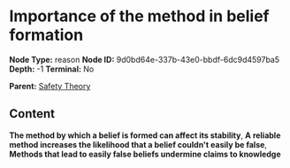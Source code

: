 # Importance of the method in belief formation

**Node Type:** reason
**Node ID:** 9d0bd64e-337b-43e0-bbdf-6dc9d4597ba5
**Depth:** -1
**Terminal:** No

**Parent:** [Safety Theory](safety-theory.md)

## Content

**The method by which a belief is formed can affect its stability**, **A reliable method increases the likelihood that a belief couldn't easily be false**, **Methods that lead to easily false beliefs undermine claims to knowledge**
